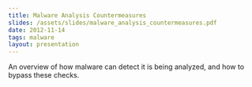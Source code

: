 ```yaml
---
title: Malware Analysis Countermeasures
slides: /assets/slides/malware_analysis_countermeasures.pdf
date: 2012-11-14
tags: malware
layout: presentation
---
```

An overview of how malware can detect it is being analyzed, and how to bypass these checks.
